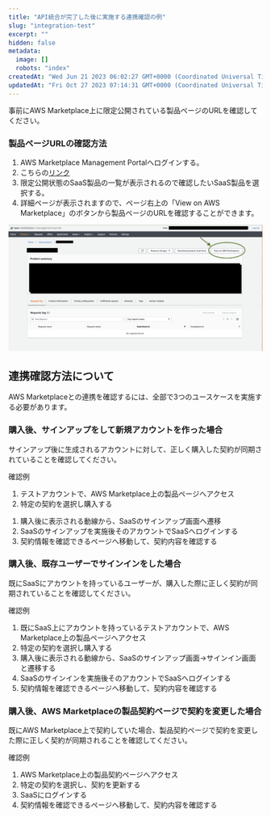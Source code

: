 ```yaml
---
title: "API統合が完了した後に実施する連携確認の例"
slug: "integration-test"
excerpt: ""
hidden: false
metadata: 
  image: []
  robots: "index"
createdAt: "Wed Jun 21 2023 06:02:27 GMT+0000 (Coordinated Universal Time)"
updatedAt: "Fri Oct 27 2023 07:14:31 GMT+0000 (Coordinated Universal Time)"
---
```

事前にAWS Marketplace上に限定公開されている製品ページのURLを確認してください。

### 製品ページURLの確認方法

1. AWS Marketplace Management Portalへログインする。
2. こちらの<a href="https://aws.amazon.com/marketplace/management/products/saas?#" target="_blank">リンク</a>
3. 限定公開状態のSaaS製品の一覧が表示されるので確認したいSaaS製品を選択する。
4. 詳細ページが表示されますので、ページ右上の「View on AWS Marketplace」のボタンから製品ページのURLを確認することができます。

![integration-test-1](/img/aws-marketplace-integration/supplementary/integration-test-1.png)


## 連携確認方法について

AWS Marketplaceとの連携を確認するには、全部で3つのユースケースを実施する必要があります。

### 購入後、サインアップをして新規アカウントを作った場合

サインアップ後に生成されるアカウントに対して、正しく購入した契約が同期されていることを確認してください。

確認例

1. テストアカウントで、AWS Marketplace上の製品ページへアクセス
2. 特定の契約を選択し購入する

<!----->

1. 購入後に表示される動線から、SaaSのサインアップ画面へ遷移
2. SaaSのサインアップを実施後そのアカウントでSaaSへログインする
3. 契約情報を確認できるページへ移動して、契約内容を確認する

### 購入後、既存ユーザーでサインインをした場合

既にSaaSにアカウントを持っているユーザーが、購入した際に正しく契約が同期されていることを確認してください。

確認例

1. 既にSaaS上にアカウントを持っているテストアカウントで、AWS Marketplace上の製品ページへアクセス
2. 特定の契約を選択し購入する
3. 購入後に表示される動線から、SaaSのサインアップ画面→サインイン画面と遷移する
4. SaaSのサインインを実施後そのアカウントでSaaSへログインする
5. 契約情報を確認できるページへ移動して、契約内容を確認する

### 購入後、AWS Marketplaceの製品契約ページで契約を変更した場合

既にAWS Marketplace上で契約していた場合、製品契約ページで契約を変更した際に正しく契約が同期されることを確認してください。

確認例

1. AWS Marketplace上の製品契約ページへアクセス
2. 特定の契約を選択し、契約を更新する
3. SaaSにログインする
4. 契約情報を確認できるページへ移動して、契約内容を確認する

